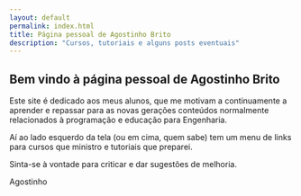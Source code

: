 ```yaml
---
layout: default
permalink: index.html
title: Página pessoal de Agostinho Brito
description: "Cursos, tutoriais e alguns posts eventuais"
---
```


## Bem vindo à página pessoal de Agostinho Brito

Este site é dedicado aos meus alunos, que me motivam a continuamente a
aprender e repassar para as novas gerações conteúdos normalmente
relacionados à programação e educação para Engenharia.

<i class="fa fa-hand-o-left"></i> Aí ao lado esquerdo da tela (ou
em cima, quem sabe) tem um menu de links para cursos que
ministro e tutoriais que preparei.

Sinta-se à vontade para criticar e dar sugestões de melhoria.

Agostinho


